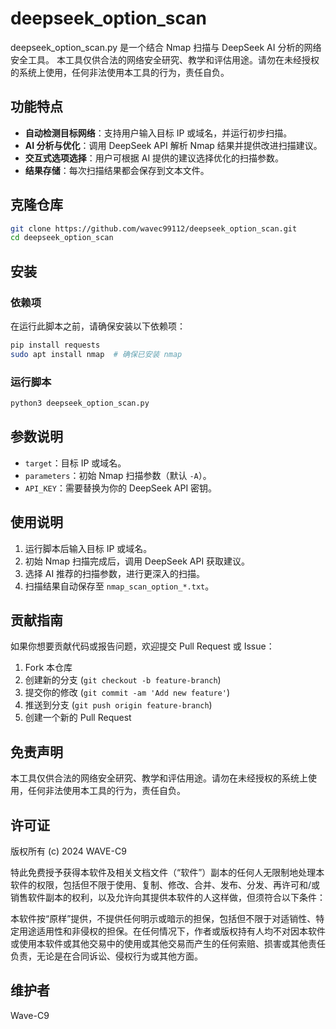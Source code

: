 # deepseek_option_scan
deepseek_option_scan.py 是一个结合 Nmap 扫描与 DeepSeek AI 分析的网络安全工具。
本工具仅供合法的网络安全研究、教学和评估用途。请勿在未经授权的系统上使用，任何非法使用本工具的行为，责任自负。

## 功能特点
- **自动检测目标网络**：支持用户输入目标 IP 或域名，并运行初步扫描。
- **AI 分析与优化**：调用 DeepSeek API 解析 Nmap 结果并提供改进扫描建议。
- **交互式选项选择**：用户可根据 AI 提供的建议选择优化的扫描参数。
- **结果存储**：每次扫描结果都会保存到文本文件。

## 克隆仓库
```bash
git clone https://github.com/wavec99112/deepseek_option_scan.git
cd deepseek_option_scan
```

## 安装
### 依赖项
在运行此脚本之前，请确保安装以下依赖项：
```bash
pip install requests
sudo apt install nmap  # 确保已安装 nmap
```

### 运行脚本
```bash
python3 deepseek_option_scan.py
```

## 参数说明
- `target`：目标 IP 或域名。
- `parameters`：初始 Nmap 扫描参数（默认 `-A`）。
- `API_KEY`：需要替换为你的 DeepSeek API 密钥。

## 使用说明
1. 运行脚本后输入目标 IP 或域名。
2. 初始 Nmap 扫描完成后，调用 DeepSeek API 获取建议。
3. 选择 AI 推荐的扫描参数，进行更深入的扫描。
4. 扫描结果自动保存至 `nmap_scan_option_*.txt`。

## 贡献指南
如果你想要贡献代码或报告问题，欢迎提交 Pull Request 或 Issue：

1. Fork 本仓库
2. 创建新的分支 (`git checkout -b feature-branch`)
3. 提交你的修改 (`git commit -am 'Add new feature'`)
4. 推送到分支 (`git push origin feature-branch`)
5. 创建一个新的 Pull Request

## 免责声明
本工具仅供合法的网络安全研究、教学和评估用途。请勿在未经授权的系统上使用，任何非法使用本工具的行为，责任自负。

## 许可证
版权所有 (c) 2024 WAVE-C9

特此免费授予获得本软件及相关文档文件（“软件”）副本的任何人无限制地处理本软件的权限，包括但不限于使用、复制、修改、合并、发布、分发、再许可和/或销售软件副本的权利，以及允许向其提供本软件的人这样做，但须符合以下条件：

本软件按“原样”提供，不提供任何明示或暗示的担保，包括但不限于对适销性、特定用途适用性和非侵权的担保。在任何情况下，作者或版权持有人均不对因本软件或使用本软件或其他交易中的使用或其他交易而产生的任何索赔、损害或其他责任负责，无论是在合同诉讼、侵权行为或其他方面。

## 维护者
Wave-C9
